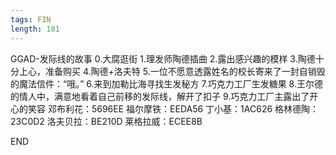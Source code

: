 ```yaml
---
tags: FIN
length: 181
---
```


GGAD-发际线的故事
0.大腐逛街
1.理发师陶德插曲
2.露出感兴趣的模样
3.陶德十分上心，准备购买
4.陶德+洛夫特
5.一位不愿意透露姓名的校长寄来了一封自销毁的魔法信件：“哦。”
6.来到加勒比海寻找生发秘方
7.巧克力工厂生发糖果
8.王尔德的情人中，满意地看着自己前移的发际线，解开了扣子
9.巧克力工厂主露出了开心的笑容
邓布利花：5696EE
福尔摩铁：EEDA56
丁小基：1AC626
格林德陶：23C0D2
洛夫贝拉：BE210D
莱格拉威：ECEE8B

END
